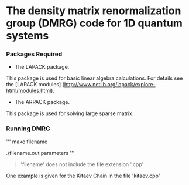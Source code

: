 # The density matrix renormalization group (DMRG) code for 1D quantum systems

### Packages Required
  * The LAPACK package.

  This package is used for basic linear algebra calculations. For details see the [LAPACK modules] (http://www.netlib.org/lapack/explore-html/modules.html).

  * The ARPACK package.

  This package is used for solving large sparse matrix. 

### Running DMRG

'''
make filename

./filename.out parameters
'''

> 'filename' does not include the file extension '.cpp'

One example is given for the Kitaev Chain in the file 'kitaev.cpp'
